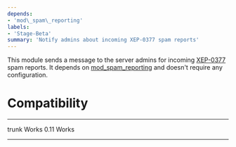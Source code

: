 ```yaml
---
depends:
- 'mod\_spam\_reporting'
labels:
- 'Stage-Beta'
summary: 'Notify admins about incoming XEP-0377 spam reports'
---
```


This module sends a message to the server admins for incoming
[XEP-0377][1] spam reports. It depends on [mod\_spam\_reporting][2] 
and doesn't require any configuration.

Compatibility
=============

  ----- -----------
  trunk Works
  0.11  Works
  ----- -----------


[1]:https://xmpp.org/extensions/xep-0377.html
[2]:https://modules.prosody.im/mod_spam_reporting.html
